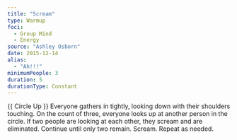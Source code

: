 ```yaml
---
title: "Scream"
type: Warmup
foci:
  - Group Mind
  - Energy
source: "Ashley Osborn"
date: 2015-12-14
alias:
  - "Ah!!!"
minimumPeople: 3
duration: 5
durationType: Constant
---
```


{{ Circle Up }}
Everyone gathers in tightly, looking down with their shoulders touching.
On the count of three, everyone looks up at another person in the circle.
If two people are looking at each other, they scream and are eliminated.
Continue until only two remain.
Scream.
Repeat as needed.

